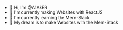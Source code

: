 - 👋 Hi, I’m @A1A8ER
- 👀 I'm currently making Websites with ReactJS
- 🌱 I'm currently learning the Mern-Stack
- 💭 My dream is to make Websites with the Mern-Stack

<!---
A1A8ER/A1A8ER is a ✨ special ✨ repository because its `README.md` (this file) appears on your GitHub profile.
You can click the Preview link to take a look at your changes.
--->
